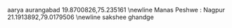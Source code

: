 aarya aurangabad 19.8700826,75.235161 \newline
Manas Peshwe : Nagpur 21.1913892,79.0179506 \newline
sakshee ghandge
